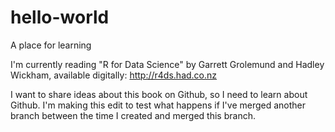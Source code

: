 # hello-world
A place for learning

I'm currently reading "R for Data Science" by Garrett Grolemund and Hadley Wickham, available digitally: http://r4ds.had.co.nz

I want to share ideas about this book on Github, so I need to learn about Github.  I'm making this edit to test what happens if I've merged another branch between the time I created and merged this branch.

